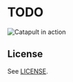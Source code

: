 TODO
====

![Catapult in action](/doc/screenshots/0.2.0/catapult.png?raw=true)

## License ##

See [LICENSE](LICENSE).
